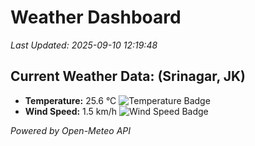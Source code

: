 
# Weather Dashboard

_Last Updated: 2025-09-10 12:19:48_

## Current Weather Data: (Srinagar, JK)
- **Temperature:** 25.6 °C ![Temperature Badge](https://img.shields.io/badge/Temperature-Medium%20Temp-green)
- **Wind Speed:** 1.5 km/h ![Wind Speed Badge](https://img.shields.io/badge/Wind%20Speed-Light%20Wind-blue)

*Powered by Open-Meteo API*
